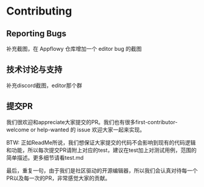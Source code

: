 # Contributing

## Reporting Bugs
补充截图，在 Appflowy 仓库增加一个 editor bug 的截图

## 技术讨论与支持
补充discord截图，editor那个群

## 提交PR
我们很欢迎和appreciate大家提交的PR。我们也有很多first-contributor-welcome or help-wanted 的 issue 欢迎大家一起来实现。

BTW: 正如ReadMe所说，我们想保证大家提交的代码不会影响到现有的代码逻辑和功能，所以每次提交PR请附上对应的test，建议在test加上对测试用例，范围的简单描述。更多细节请看test.md

最后，重复一句，由于我们是社区驱动的开源编辑器，所以我们会认真对待每一个PR以及每一次的PR，非常感觉大家的贡献。
